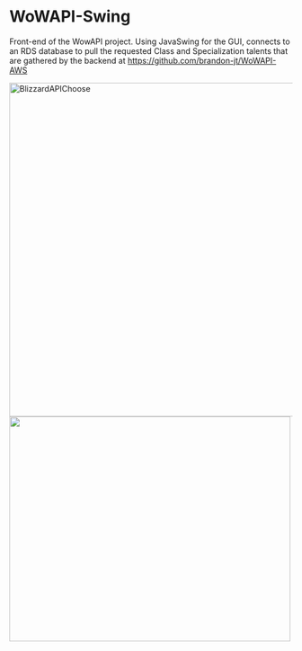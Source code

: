 # WoWAPI-Swing

Front-end of the WowAPI project. 
Using JavaSwing for the GUI, connects to an RDS database to pull the requested Class and Specialization talents that are gathered by the backend at https://github.com/brandon-jt/WoWAPI-AWS

<img width="594" alt="BlizzardAPIChoose" src="https://user-images.githubusercontent.com/73452238/132110531-b5ad6d60-e5f9-4e3e-a756-5dc5b60a45c1.png">
<img src="https://user-images.githubusercontent.com/73452238/132110498-d3e626c7-0ea6-45ea-a5fa-72bd429b481e.png" width=500 height=400/>




